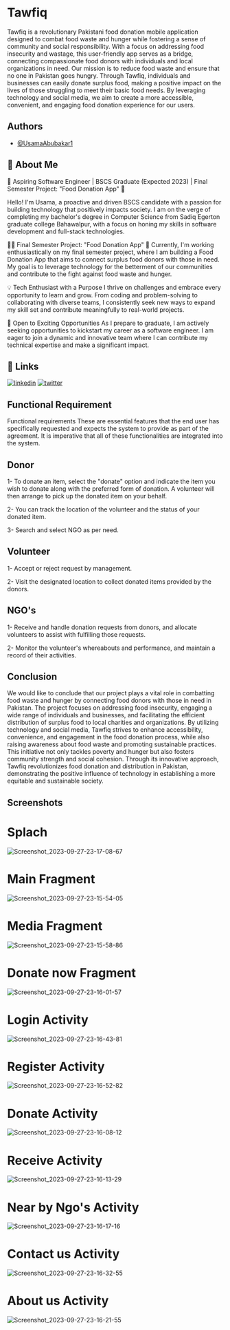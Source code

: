 
# Tawfiq

Tawfiq is a revolutionary Pakistani food donation mobile application designed to combat food waste and hunger while fostering a sense of community and social responsibility. With a focus on addressing food insecurity and wastage, this user-friendly app serves as a bridge, connecting compassionate food donors with individuals and local organizations in need.
Our mission is to reduce food waste and ensure that no one in Pakistan goes hungry. Through Tawfiq, individuals and businesses can easily donate surplus food, making a positive impact on the lives of those struggling to meet their basic food needs. By leveraging technology and social media, we aim to create a more accessible, convenient, and engaging food donation experience for our users.



## Authors

- [@UsamaAbubakar1](https://github.com/UsamaAbubakar1/)












## 🚀 About Me
🚀 Aspiring Software Engineer | BSCS Graduate (Expected 2023) | Final Semester Project: "Food Donation App" 🍲

Hello! I'm Usama, a proactive and driven BSCS candidate with a passion for building technology that positively impacts society. I am on the verge of completing my bachelor's degree in Computer Science from Sadiq Egerton graduate college Bahawalpur, with a focus on honing my skills in software development and full-stack technologies.

👨‍💻 Final Semester Project: "Food Donation App" 🍲
Currently, I'm working enthusiastically on my final semester project, where I am building a Food Donation App that aims to connect surplus food donors with those in need. My goal is to leverage technology for the betterment of our communities and contribute to the fight against food waste and hunger.

💡 Tech Enthusiast with a Purpose
I thrive on challenges and embrace every opportunity to learn and grow. From coding and problem-solving to collaborating with diverse teams, I consistently seek new ways to expand my skill set and contribute meaningfully to real-world projects.

🌱 Open to Exciting Opportunities
As I prepare to graduate, I am actively seeking opportunities to kickstart my career as a software engineer. I am eager to join a dynamic and innovative team where I can contribute my technical expertise and make a significant impact.


## 🔗 Links
[![linkedin](https://img.shields.io/badge/linkedin-0A66C2?style=for-the-badge&logo=linkedin&logoColor=white)](https://www.linkedin.com/in/muhammad-usama-abubakar-530744281/)
[![twitter](https://img.shields.io/badge/twitter-1DA1F2?style=for-the-badge&logo=twitter&logoColor=white)](https://twitter.com/)


## Functional Requirement
Functional requirements
These are essential features that the end user has specifically requested and expects the system to provide as part of the agreement. It is imperative that all of these functionalities are integrated into the system.

## Donor
1- To donate an item, select the "donate" option and indicate the item you wish to donate along with the preferred form of donation. A volunteer will then arrange to pick up the donated item on your behalf.

2- You can track the location of the volunteer and the status of your donated item.

3- Search and select NGO as per need.

## Volunteer
1- Accept or reject request by management.

2- Visit the designated location to collect donated items provided by the donors.

## NGO's
1- Receive and handle donation requests from donors, and allocate volunteers to assist with fulfilling those requests.

2- Monitor the volunteer's whereabouts and performance, and maintain a record of their activities.
## Conclusion
We would like to conclude that our project plays a vital role in combatting food waste and hunger by connecting food donors with those in need in Pakistan. The project focuses on addressing food insecurity, engaging a wide range of individuals and businesses, and facilitating the efficient distribution of surplus food to local charities and organizations. By utilizing technology and social media, Tawfiq strives to enhance accessibility, convenience, and engagement in the food donation process, while also raising awareness about food waste and promoting sustainable practices. This initiative not only tackles poverty and hunger but also fosters community strength and social cohesion. Through its innovative approach, Tawfiq revolutionizes food donation and distribution in Pakistan, demonstrating the positive influence of technology in establishing a more equitable and sustainable society.

## Screenshots
# Splach
![Screenshot_2023-09-27-23-17-08-67](https://github.com/UsamaAbubakar1/Tawfiq/assets/112772709/82f58f57-524d-4d2a-b5b9-3f1fea983f01)

# Main Fragment
![Screenshot_2023-09-27-23-15-54-05](https://github.com/UsamaAbubakar1/Tawfiq/assets/112772709/5637fdfe-9e98-440b-b52c-a8daed9c9ed0)

# Media Fragment
![Screenshot_2023-09-27-23-15-58-86](https://github.com/UsamaAbubakar1/Tawfiq/assets/112772709/67616429-fb78-4e82-b8a8-30b04b7dfead)

# Donate now Fragment
![Screenshot_2023-09-27-23-16-01-57](https://github.com/UsamaAbubakar1/Tawfiq/assets/112772709/ed0a065f-2e4c-4188-ae7f-d296dc5c00f8)

# Login Activity
![Screenshot_2023-09-27-23-16-43-81](https://github.com/UsamaAbubakar1/Tawfiq/assets/112772709/7ba91978-b272-45e5-a820-26993b8c37b4)

# Register Activity
![Screenshot_2023-09-27-23-16-52-82](https://github.com/UsamaAbubakar1/Tawfiq/assets/112772709/96fdeebd-174b-4da9-93ff-a5f47479fd3e)

# Donate Activity
![Screenshot_2023-09-27-23-16-08-12](https://github.com/UsamaAbubakar1/Tawfiq/assets/112772709/5bb0a940-2b2e-4b44-9636-7f6564a63a2a)

# Receive Activity
![Screenshot_2023-09-27-23-16-13-29](https://github.com/UsamaAbubakar1/Tawfiq/assets/112772709/a1f3f3c6-848c-45fd-b065-07fbfd013ea0)

# Near by Ngo's Activity
![Screenshot_2023-09-27-23-16-17-16](https://github.com/UsamaAbubakar1/Tawfiq/assets/112772709/19adbf92-cb85-440d-a851-22ea41f03b2c)

# Contact us Activity
![Screenshot_2023-09-27-23-16-32-55](https://github.com/UsamaAbubakar1/Tawfiq/assets/112772709/a284c54f-3882-4991-8de1-8c8e699f9634)

# About us Activity
![Screenshot_2023-09-27-23-16-21-55](https://github.com/UsamaAbubakar1/Tawfiq/assets/112772709/aa0b4188-fff0-4e6b-8164-7eaf39a34069)
